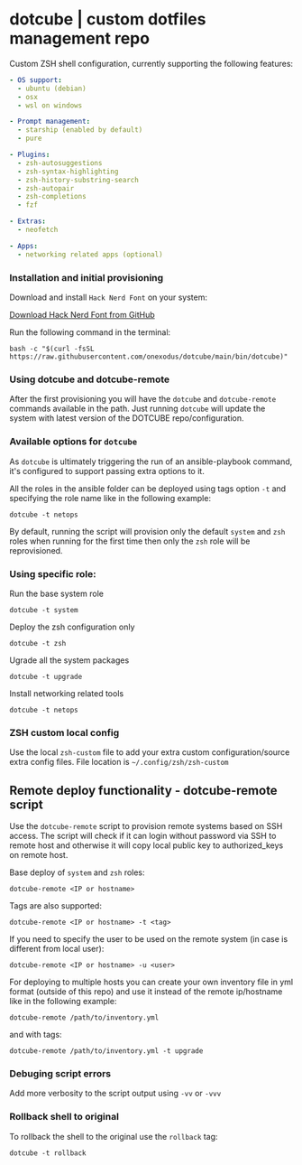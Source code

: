 # dotcube | custom dotfiles management repo

Custom ZSH shell configuration, currently supporting the following features:

```yaml
- OS support:
  - ubuntu (debian)
  - osx
  - wsl on windows

- Prompt management:
  - starship (enabled by default)
  - pure

- Plugins:
  - zsh-autosuggestions
  - zsh-syntax-highlighting
  - zsh-history-substring-search
  - zsh-autopair
  - zsh-completions
  - fzf

- Extras:
  - neofetch

- Apps:
  - networking related apps (optional)
```


### Installation and initial provisioning
Download and install `Hack Nerd Font` on your system:

[Download Hack Nerd Font from GitHub](https://github.com/ryanoasis/nerd-fonts/releases/download/v3.1.1/Hack.zip)

Run the following command in the terminal:
```shell
bash -c "$(curl -fsSL https://raw.githubusercontent.com/onexodus/dotcube/main/bin/dotcube)"
```


### Using dotcube and dotcube-remote
After the first provisioning you will have the `dotcube` and `dotcube-remote` commands available in the path.
Just running `dotcube` will update the system with latest version of the DOTCUBE repo/configuration.



### Available options for `dotcube`
As `dotcube` is ultimately triggering the run of an ansible-playbook command, it's configured to support passing extra options to it.

All the roles in the ansible folder can be deployed using tags option `-t` and specifying the role name like in the following example:
```
dotcube -t netops
```
By default, running the script will provision only the default `system` and `zsh` roles when running for the first time then only the `zsh` role will be reprovisioned.



### Using specific role:
Run the base system role
```
dotcube -t system
```
Deploy the zsh configuration only
```
dotcube -t zsh
```
Ugrade all the system packages
```
dotcube -t upgrade
```
Install networking related tools
```
dotcube -t netops
```


### ZSH custom local config
Use the local `zsh-custom` file to add your extra custom configuration/source extra config files.
File location is `~/.config/zsh/zsh-custom`



## Remote deploy functionality - dotcube-remote script
Use the `dotcube-remote` script to provision remote systems based on SSH access.
The script will check if it can login without password via SSH to remote host and otherwise it will copy local public key to authorized_keys on remote host.

Base deploy of `system` and `zsh` roles:
```
dotcube-remote <IP or hostname>
```
Tags are also supported:
```
dotcube-remote <IP or hostname> -t <tag>
```
If you need to specify the user to be used on the remote system (in case is different from local user):
```
dotcube-remote <IP or hostname> -u <user>
```
For deploying to multiple hosts you can create your own inventory file in yml format (outside of this repo) and use it instead of the remote ip/hostname like in the following example:
```
dotcube-remote /path/to/inventory.yml
```
and with tags:
```
dotcube-remote /path/to/inventory.yml -t upgrade
```


### Debuging script errors

Add more verbosity to the script output using `-vv` or `-vvv`



### Rollback shell to original

To rollback the shell to the original use the `rollback` tag:
```
dotcube -t rollback
```

<!-- 
TODO: Remove role for rollback+delete everything
-->
